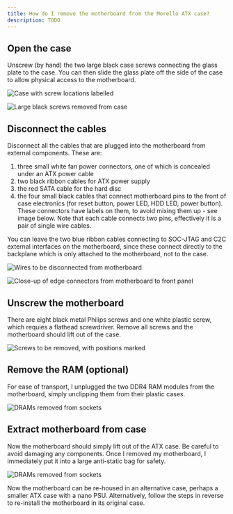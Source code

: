 ```yaml
---
title: How do I remove the motherboard from the Morello ATX case?
description: TODO
---
```


## Open the case

Unscrew (by hand) the two large black case screws connecting the glass
plate to the case. You can then slide the glass plate off the side of
the case to allow physical access to the motherboard.

![Case with screw locations labelled](/gfx/1_case.jpg)

![Large black screws removed from case](/gfx/15_screws.jpg)

## Disconnect the cables

Disconnect all the cables that are plugged into the motherboard from
external components. These are:

1.  three small white fan power connectors, one of which is concealed
    under an ATX power cable
2.  two black ribbon cables for ATX power supply
3.  the red SATA cable for the hard disc
4.  the four small black cables that connect motherboard pins to the
    front of case electronics (for reset button, power LED, HDD LED,
    power button). These connectors have labels on them, to avoid mixing
    them up - see image below. Note that each cable connects two pins,
    effectively it is a pair of single wire cables.

You can leave the two blue ribbon cables connecting to SOC-JTAG and C2C
external interfaces on the motherboard, since these connect directly to
the backplane which is only attached to the motherboard, not to the
case.

![Wires to be disconnected from motherboard](/gfx/2_wires.jpg)

![Close-up of edge connectors from motherboard to front panel](/gfx/25_connectors.jpg)

## Unscrew the motherboard

There are eight black metal Philips screws and one white plastic screw,
which requies a flathead screwdriver. Remove all screws and the
motherboard should lift out of the case.

![Screws to be removed, with positions marked](/gfx/3_screws.jpg)

## Remove the RAM (optional)

For ease of transport, I unplugged the two DDR4 RAM modules from the
motherboard, simply unclipping them from their plastic cases.

![DRAMs removed from sockets](/gfx/5_drams.jpg)

## Extract motherboard from case

Now the motherboard should simply lift out of the ATX case. Be careful
to avoid damaging any components. Once I removed my motherboard, I
immediately put it into a large anti-static bag for safety.

![DRAMs removed from sockets](/gfx/4_board.jpg)

Now the motherboard can be re-housed in an alternative case, perhaps a
smaller ATX case with a nano PSU. Alternatively, follow the steps in
reverse to re-install the motherboard in its original case.
